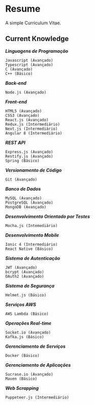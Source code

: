 # Resume
A simple Curriculum Vitae.

## Current Knowledge
***Linguagens de Programação***
```
Javascript (Avançado)
Typescript (Avançado)
C (Avançado)
C++ (Básico)
```

***Back-end***
```
Node.js (Avançado)
```

***Front-end***
```
HTML5 (Avançado)
CSS3 (Avançado)
React.js (Avançado)
Redux.js (Intermediário)
Next.js (Intermediário)
Angular 8 (Intermediário)
```

***REST API***
```
Express.js (Avançado)
Restify.js (Avançado)
Spring (Básico)
```

***Versionamento de Código***
```
Git (Avançado)
```

***Banco de Dados***
```
MySQL (Avançado)
PostgreSQL (Avançado)
MongoDB (Avançado)
```

***Desenvolvimento Orientado por Testes***
```
Mocha.js (Intemediário)
```

***Desenvolvimento Mobile***
```
Ionic 4 (Intermediário)
React Native (Básico)
```

***Sistema de Autenticação***
```
JWT (Avançado)
bcrypt (Avançado)
OAuth2 (Avançado)
```

***Sistema de Segurança***
```
Helmet.js (Básico)
```

***Serviços AWS***
```
AWS Lambda (Básico)
```

***Operações Real-time***
```
Socket.io (Avançado)
Kafka.js (Básico)
```

***Gerenciamento de Serviços***
```
Docker (Básico)
```

***Gerenciamento de Aplicações***
```
Sucrase.io (Avançado)
Maven (Básico)
```

***Web Scrapping***
```
Puppeteer.js (Intermediário)
```